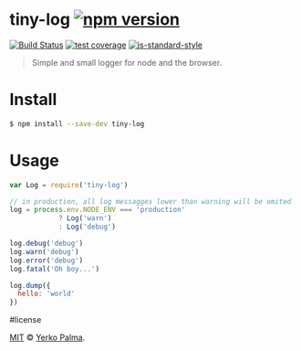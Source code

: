 # tiny-log [![npm version](https://img.shields.io/npm/v/@yerkopalma/tiny-log.svg?style=flat-square)](https://www.npmjs.com/package/@yerkopalma/tiny-log) 
[![Build Status](https://img.shields.io/travis/YerkoPalma/tiny-log/master.svg?style=flat-square)](https://travis-ci.org/YerkoPalma/tiny-log) [![test coverage](https://img.shields.io/codecov/c/github/yerkopalma/tiny-log/master.svg?style=flat-square)](https://codecov.io/github/yerkopalma/tiny-log) [![js-standard-style](https://img.shields.io/badge/code%20style-standard-brightgreen.svg?style=flat-square)](https://github.com/feross/standard)

> Simple and small logger for node and the browser.

# Install 

```bash
$ npm install --save-dev tiny-log
```

# Usage

```js
var Log = require('tiny-log')

// in production, all log messagges lower than warning will be omited
log = process.env.NODE_ENV === 'production'
            ? Log('warn')
            : Log('debug')

log.debug('debug')
log.warn('debug')
log.error('debug')
log.fatal('Oh boy...')

log.dump({
  hello: 'world'
})
```

#license

[MIT](/license) © [Yerko Palma](https://github.com/YerkoPalma).